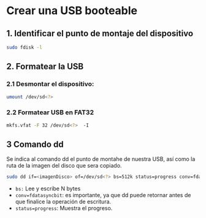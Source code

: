 # Crear una USB booteable

## 1. Identificar el punto de montaje del dispositivo

```bash
sudo fdisk -l
```

## 2. Formatear la USB

### 2.1 Desmontar el dispositivo:

```bash
umount /dev/sd<?> 
```

### 2.2 Formatear USB en FAT32

```bash
mkfs.vfat -F 32 /dev/sd<?>  -I
```

## 3 Comando dd

Se indica al comando dd el punto de montahe de nuestra USB, así como la ruta de la imagen del disco que sera copiado.

```bash
sudo dd if=<imagenDisco> of=/dev/sd<?> bs=512k status=progress conv=fdatasync
```

+ `bs:` Lee y escribe N bytes
+ `conv=fdatasyncbit`: es importante, ya que dd puede retornar antes de que finalice la operación de escritura.
+ `status=progress`: Muestra el progreso.